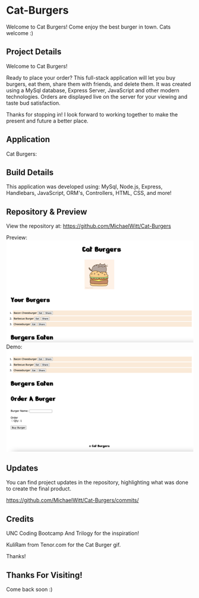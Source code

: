 # Cat-Burgers

Welcome to Cat Burgers! Come enjoy the best burger in town. Cats welcome :)

## Project Details

Welcome to Cat Burgers!

Ready to place your order? This full-stack application will let you buy burgers, eat them, share them with friends, and delete them. It was created using a MySql database, Express Server, JavaScript and other modern technologies. Orders are displayed live on the server for your viewing and taste bud satisfaction.

Thanks for stopping in! I look forward to working together to make the present and future a better place.

## Application

Cat Burgers:

## Build Details

This application was developed using: MySql, Node.js, Express, Handlebars, JavaScript, ORM's, Controllers, HTML, CSS, and more!

## Repository & Preview

View the repository at: https://github.com/MichaelWitt/Cat-Burgers

Preview: ![Screenshot](./public/assets/img/Cat-Burgers.png)
Demo: ![Screenshot](./public/assets/img/Cat-Burgers-Demo.png)

## Updates

You can find project updates in the repository, highlighting what was done to create the final product.

https://github.com/MichaelWitt/Cat-Burgers/commits/

## Credits

UNC Coding Bootcamp And Trilogy for the inspiration!

KuliRam from Tenor.com for the Cat Burger gif.

Thanks!

## Thanks For Visiting!

Come back soon :)
